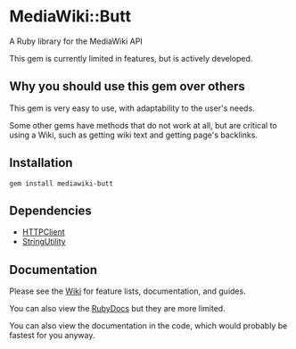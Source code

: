 # MediaWiki::Butt
A Ruby library for the MediaWiki API

This gem is currently limited in features, but is actively developed.

## Why you should use this gem over others
This gem is very easy to use, with adaptability to the user's needs.

Some other gems have methods that do not work at all, but are critical to using a Wiki, such as getting wiki text and getting page's backlinks.

## Installation
```
gem install mediawiki-butt
```

## Dependencies
* [HTTPClient](https://github.com/nahi/httpclient)
* [StringUtility](https://github.com/elifoster/string-utility-ruby)

## Documentation
Please see the [Wiki](https://github.com/ftb-gamepedia/mediawiki-butt-ruby/wiki) for feature lists, documentation, and guides.

You can also view the [RubyDocs](http://www.rubydoc.info/gems/mediawiki-butt) but they are more limited.

You can also view the documentation in the code, which would probably be fastest for you anyway.
